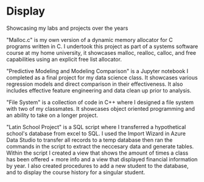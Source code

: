 # Display
Showcasing my labs and projects over the years


"Malloc.c" is my own version of a dynamic memory allocator for C programs written in C. I undertook this project as part of a systems software course at my home university, it showcases malloc, realloc, calloc, and free capabilities using an explicit free list allocator.

"Predictive Modeling and Modeling Comparison" is a Jupyter notebook I completed as a final project for my data science class. It showcases various regression models and direct comparison in their effectiveness. It also includes effective feature engineering and data clean up prior to analysis.

"File System" is a collection of code in C++ where I designed a file system with two of my classmates. It showcases object oriented programming and an ability to take on a longer project.

"Latin School Project" is a SQL script where I transferred a hypothetical school's database from excel to SQL. I used the Import Wizard in Azure Data Studio to transfer all records to a temp database then ran the commands in the script to extract the neccesary data and generate tables. Within the script I created a view that shows the amount of times a class has been offered + more info and a view that displayed financial information by year. I also created procedures to add a new student to the database, and to display the course history for a singular student.
